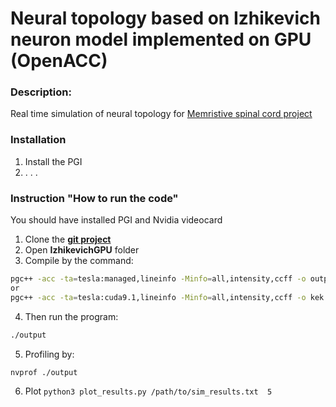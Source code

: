 # Neural topology based on Izhikevich neuron model implemented on GPU (OpenACC)

### Description:
Real time simulation of neural topology for [Memristive spinal cord project](https://github.com/research-team/memristive-spinal-cord)

### Installation
1. Install the PGI
2. . . .



### Instruction "How to run the code"
You should have installed PGI and Nvidia videocard

1. Clone the **[git project](https://github.com/research-team/memristive-spinal-cord)**
2. Open **IzhikevichGPU** folder
3. Compile by the command:
```bash
pgc++ -acc -ta=tesla:managed,lineinfo -Minfo=all,intensity,ccff -o output main.cpp
or
pgc++ -acc -ta=tesla:cuda9.1,lineinfo -Minfo=all,intensity,ccff -o kek main.cpp
```
4. Then run the program:
```bash
./output
```
5. Profiling by:
```bash
nvprof ./output
```

6. Plot
```python3 plot_results.py /path/to/sim_results.txt  5```
